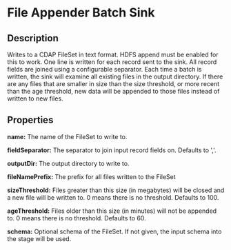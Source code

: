 # File Appender Batch Sink

Description
-----------

Writes to a CDAP FileSet in text format. HDFS append must be enabled for this to work.
One line is written for each record sent to the sink.
All record fields are joined using a configurable separator.
Each time a batch is written, the sink will examine all existing files in the output directory.
If there are any files that are smaller in size than the size threshold, or more recent than
the age threshold, new data will be appended to those files instead of written to new files.

Properties
----------

**name:** The name of the FileSet to write to.

**fieldSeparator:** The separator to join input record fields on. Defaults to ','.

**outputDir:** The output directory to write to.

**fileNamePrefix:** The prefix for all files written to the FileSet

**sizeThreshold:** Files greater than this size (in megabytes) will be closed and a new file will be written to.
0 means there is no threshold. Defaults to 100.

**ageThreshold:** Files older than this size (in minutes) will not be appended to.
0 means there is no threshold. Defaults to 60.

**schema:** Optional schema of the FileSet. If not given, the input schema into the stage will be used.
